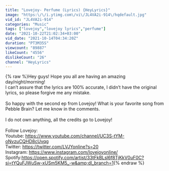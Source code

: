 ```yaml
---
title: "Lovejoy- Perfume (Lyrics) {HeyLyrics}"
image: "https:\/\/i.ytimg.com\/vi\/JL4VA2i-914\/hqdefault.jpg"
vid_id: "JL4VA2i-914"
categories: "Music"
tags: ["lovejoy","lovejoy lyrics","perfume"]
date: "2021-10-22T21:02:34+03:00"
vid_date: "2021-10-14T04:34:20Z"
duration: "PT3M35S"
viewcount: "89887"
likeCount: "4556"
dislikeCount: "26"
channel: "HeyLyrics"
---
```

{% raw %}Hey guys! Hope you all are having an amazing day/night/morning!<br />I can’t assure that the lyrics are 100% accurate, I didn’t have the original lyrics, so please forgive me any mistake.<br /><br />So happy with the second ep from Lovejoy! What is your favorite song from Pebble Brain? Let me know in the comments.<br /><br />I do not own anything, all the credits go to Lovejoy!<br /><br />Follow Lovejoy:<br />Youtube: <a rel="nofollow" target="blank" href="https://www.youtube.com/channel/UC3S-tYM-oNvzuCQHD8cUvqg">https://www.youtube.com/channel/UC3S-tYM-oNvzuCQHD8cUvqg</a><br />Twitter: <a rel="nofollow" target="blank" href="https://twitter.com/LVJYonline?s=20">https://twitter.com/LVJYonline?s=20</a><br />Instagram: <a rel="nofollow" target="blank" href="https://www.instagram.com/lovejoyonline/">https://www.instagram.com/lovejoyonline/</a><br />Spotify:<a rel="nofollow" target="blank" href="https://open.spotify.com/artist/33tFkBLsl6f8TjKkV0uF0C?si=tYQuFJWuSw-xUSm5KM5_-w&amp;dl_branch=1">https://open.spotify.com/artist/33tFkBLsl6f8TjKkV0uF0C?si=tYQuFJWuSw-xUSm5KM5_-w&amp;dl_branch=1</a>{% endraw %}
